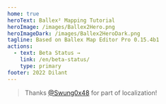 ```yaml
---
home: true
heroText: Ballex² Mapping Tutorial
heroImage: /images/Ballex2Hero.png
heroImageDark: /images/Ballex2HeroDark.png
tagline: Based on Ballex Map Editor Pro 0.15.4b1
actions:
  - text: Beta Status →
    link: /en/beta-status/
    type: primary
footer: 2022 Dilant
---
```


> Thanks [@Swung0x48](https://github.com/Swung0x48) for part of localization!
